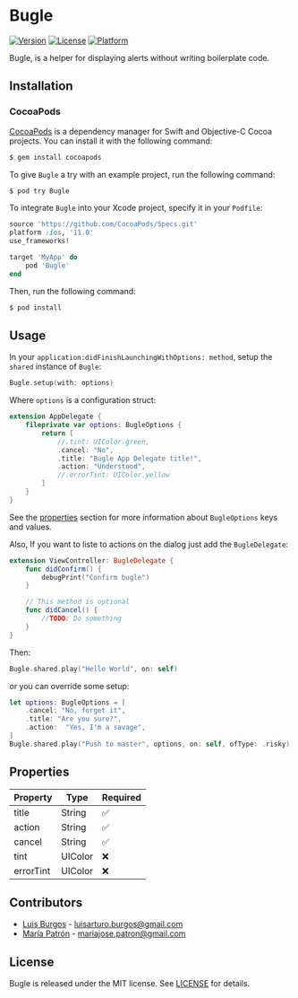 # Bugle

[![Version](https://img.shields.io/cocoapods/v/Bugle.svg?style=flat)](http://cocoapods.org/pods/Bugle)
[![License](https://img.shields.io/cocoapods/l/Bugle.svg?style=flat)](http://cocoapods.org/pods/Bugle)
[![Platform](https://img.shields.io/cocoapods/p/Bugle.svg?style=flat)](http://cocoapods.org/pods/Bugle)

Bugle, is a helper for displaying alerts without writing boilerplate code.

## Installation

### CocoaPods

[CocoaPods](http://cocoapods.org) is a dependency manager for Swift and Objective-C Cocoa projects. You can install it with the following command:

```bash
$ gem install cocoapods
```

To give `Bugle` a try with an example project, run the following command:

```bash
$ pod try Bugle
```

To integrate `Bugle` into your Xcode project, specify it in your `Podfile`:

```ruby
source 'https://github.com/CocoaPods/Specs.git'
platform :ios, '11.0'
use_frameworks!

target 'MyApp' do
    pod 'Bugle'
end
```

Then, run the following command:

```bash
$ pod install
```

## Usage

In your `application:didFinishLaunchingWithOptions: method`, setup the  `shared` instance of `Bugle`:

```swift
Bugle.setup(with: options)
```

Where `options` is a configuration struct:

```swift
extension AppDelegate {
    fileprivate var options: BugleOptions {
        return [
            //.tint: UIColor.green,
            .cancel: "No",
            .title: "Bugle App Delegate title!",
            .action: "Understood",
            //.errorTint: UIColor.yellow
        ]
    }
}
```

See the [properties](#properties) section for more information about `BugleOptions` keys and values.

Also, If you want to liste to actions on the dialog just add the `BugleDelegate`:

```swift
extension ViewController: BugleDelegate {
    func didConfirm() {
        debugPrint("Confirm bugle")
    }

    // This method is optional
    func didCancel() {
        //TODO: Do something
    }
}
```

Then:

```swift
Bugle.shared.play("Hello World", on: self)
```

or you can override some setup:

```swift
let options: BugleOptions = [
    .cancel: "No, forget it",
    .title: "Are you sure?",
    .action:  "Yes, I'm a savage",
]
Bugle.shared.play("Push to master", options, on: self, ofType: .risky)
```

## Properties

| Property | Type | Required |
| --- | --- | --- |
| title | String | :white_check_mark:
| action | String | :white_check_mark:
| cancel | String | :white_check_mark:
| tint | UIColor | :x:
| errorTint | UIColor | :x:

## Contributors

* [Luis Burgos](https://github.com/LuisBurgos/) - luisarturo.burgos@gmail.com
* [María Patrón](https://github.com/maj24/) - mariajose.patron@gmail.com

## License

Bugle is released under the MIT license. See [LICENSE](https://github.com/nmdias/DefaultsKit/blob/master/LICENSE) for details.

